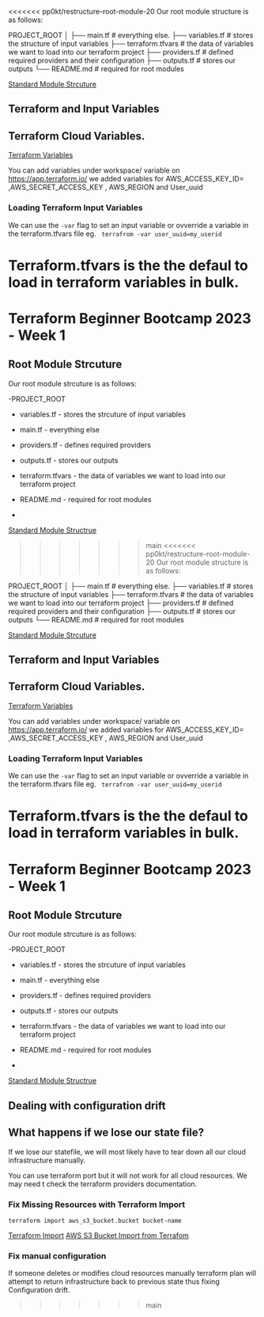 <<<<<<< pp0kt/restructure-root-module-20
Our root module structure is as follows:

PROJECT_ROOT
│
├── main.tf                 # everything else.
├── variables.tf            # stores the structure of input variables
├── terraform.tfvars        # the data of variables we want to load into our terraform project
├── providers.tf            # defined required providers and their configuration
├── outputs.tf              # stores our outputs
└── README.md               # required for root modules

[Standard Module Strcuture](https://developer.hashicorp.com/terraform/language/modules/develop/structure)

## Terraform and Input Variables


## Terraform Cloud Variables.

[Terraform Variables](https://developer.hashicorp.com/terraform/enterprise/workspaces/variables)

You can add variables under workspace/ variable on https://app.terraform.io/  we added variables for 
AWS_ACCESS_KEY_ID= ,AWS_SECRET_ACCESS_KEY , AWS_REGION and User_uuid

### Loading Terraform Input Variables

We can use the `-var` flag to set an input variable or ovverride a variable in the terraform.tfvars file eg. ` terrafrom -var user_uuid=my_userid`

Terraform.tfvars is the the defaul to load in terraform variables in bulk.
=======
# Terraform Beginner Bootcamp 2023 - Week 1

## Root Module Strcuture

Our root module strcuture is as follows:

-PROJECT_ROOT
  - variables.tf  - stores the strcuture of input variables
  - main.tf - everything else
  - providers.tf - defines required providers
  - outputs.tf  - stores our outputs
  - terraform.tfvars -  the data of variables we want to load into our terraform project
  - README.md - required for root modules

  - 
[Standard Module Structrue](https://developer.hashicorp.com/terraform/language/modules/develop/structure)
>>>>>>> main
<<<<<<< pp0kt/restructure-root-module-20
Our root module structure is as follows:

PROJECT_ROOT
│
├── main.tf                 # everything else.
├── variables.tf            # stores the structure of input variables
├── terraform.tfvars        # the data of variables we want to load into our terraform project
├── providers.tf            # defined required providers and their configuration
├── outputs.tf              # stores our outputs
└── README.md               # required for root modules

[Standard Module Strcuture](https://developer.hashicorp.com/terraform/language/modules/develop/structure)

## Terraform and Input Variables


## Terraform Cloud Variables.

[Terraform Variables](https://developer.hashicorp.com/terraform/enterprise/workspaces/variables)

You can add variables under workspace/ variable on https://app.terraform.io/  we added variables for 
AWS_ACCESS_KEY_ID= ,AWS_SECRET_ACCESS_KEY , AWS_REGION and User_uuid

### Loading Terraform Input Variables

We can use the `-var` flag to set an input variable or ovverride a variable in the terraform.tfvars file eg. ` terrafrom -var user_uuid=my_userid`

Terraform.tfvars is the the defaul to load in terraform variables in bulk.
=======
# Terraform Beginner Bootcamp 2023 - Week 1

## Root Module Strcuture

Our root module strcuture is as follows:

-PROJECT_ROOT
  - variables.tf  - stores the strcuture of input variables
  - main.tf - everything else
  - providers.tf - defines required providers
  - outputs.tf  - stores our outputs
  - terraform.tfvars -  the data of variables we want to load into our terraform project
  - README.md - required for root modules

  - 
[Standard Module Structrue](https://developer.hashicorp.com/terraform/language/modules/develop/structure)

## Dealing with configuration drift

## What happens if we lose our state file?

If we lose our statefile, we will most likely have to tear down all our cloud infrastructure manually. 

You can use terraform port but it will not work for all cloud resources.  We may need t check the terraform providers documentation.

### Fix Missing Resources with Terraform Import

`terraform import aws_s3_bucket.bucket bucket-name`

[Terraform Import](https://developer.hashicorp.com/terraform/cli/import/usage)
[AWS S3 Bucket Import from Terrafom](https://registry.terraform.io/providers/hashicorp/aws/latest/docs/resources/s3_bucket#import)


### Fix manual configuration

If someone deletes or modifies cloud resources manually terraform plan will attempt to return infrastructure back to previous state thus fixing Configuration drift.

>>>>>>> main
